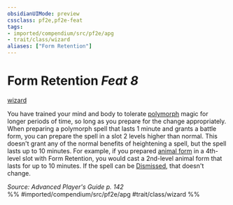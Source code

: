 ```yaml
---
obsidianUIMode: preview
cssclass: pf2e,pf2e-feat
tags:
- imported/compendium/src/pf2e/apg
- trait/class/wizard
aliases: ["Form Retention"]
---
```

# Form Retention  *Feat 8*  
[wizard](rules/traits/wizard.md)  


You have trained your mind and body to tolerate [polymorph](polymorph.md) magic for longer periods of time, so long as you prepare for the change appropriately. When preparing a polymorph spell that lasts 1 minute and grants a battle form, you can prepare the spell in a slot 2 levels higher than normal. This doesn't grant any of the normal benefits of heightening a spell, but the spell lasts up to 10 minutes. For example, if you prepared [animal form](../spells/animal-form.md) in a 4th-level slot with Form Retention, you would cast a 2nd-level animal form that lasts for up to 10 minutes. If the spell can be [Dismissed](dismiss.md), that doesn't change.

*Source: Advanced Player's Guide p. 142*  
%% #imported/compendium/src/pf2e/apg #trait/class/wizard %%